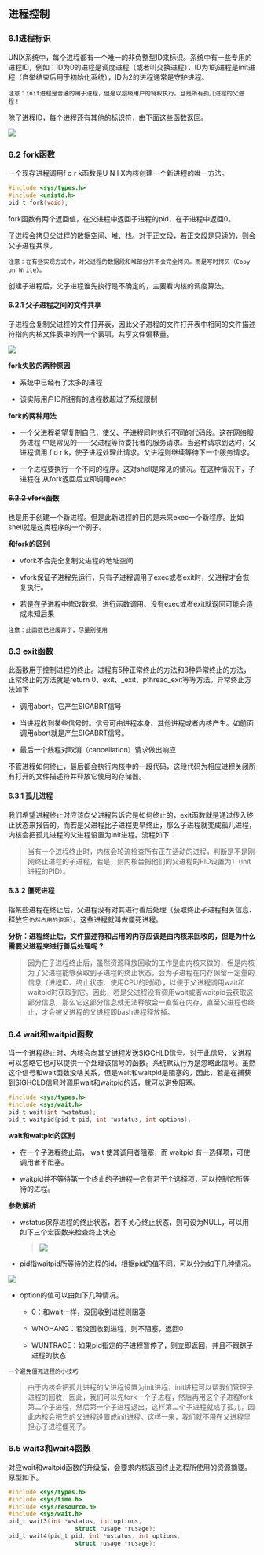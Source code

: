 ## 进程控制

### 6.1进程标识

UNIX系统中，每个进程都有一个唯一的非负整型ID来标识。系统中有一些专用的进程ID，例如：ID为0的进程是调度进程（或者叫交换进程），ID为1的进程是init进程（自举结束后用于初始化系统），ID为2的进程通常是守护进程。

`注意：init进程是普通的用于进程，但是以超级用户的特权执行。且是所有孤儿进程的父进程！` 

除了进程ID，每个进程还有其他的标识符，由下面这些函数返回。

![](.\images\2024-01-15-13-10-29-image.png)

### 6.2 fork函数

一个现存进程调用f o r k函数是U N I X内核创建一个新进程的唯一方法。

```c
#include <sys/types.h>
#include <unistd.h>
pid_t fork(void);
```

fork函数有两个返回值，在父进程中返回子进程的pid，在子进程中返回0。

子进程会拷贝父进程的数据空间、堆、栈。对于正文段，若正文段是只读的，则会父子进程共享。

`注意：在有些实现方式中，对父进程的数据段和堆部分并不会完全拷贝。而是写时拷贝（Copy on Write）。`

创建子进程后，父子进程谁先执行是不确定的，主要看内核的调度算法。

#### 6.2.1 父子进程之间的文件共享

子进程会复制父进程的文件打开表，因此父子进程的文件打开表中相同的文件描述符指向内核文件表中的同一个表项，共享文件偏移量。

![](.\images\2024-01-15-15-16-29-image.png)

**fork失败的两种原因**

* 系统中已经有了太多的进程

* 该实际用户ID所拥有的进程数超过了系统限制

**fork的两种用法**

* 一个父进程希望复制自己，使父、子进程同时执行不同的代码段。这在网络服务进程
  中是常见的——父进程等待委托者的服务请求。当这种请求到达时，父进程调用 f o r k，使子进程处理此请求。父进程则继续等待下一个服务请求。

* 一个进程要执行一个不同的程序。这对shell是常见的情况。在这种情况下，子进程在
  从fork返回后立即调用exec

#### ~~6.2.2 vfork函数~~

也是用于创建一个新进程。但是此新进程的目的是未来exec一个新程序。比如shell就是这类程序的一个例子。

**和fork的区别**

* vfork不会完全复制父进程的地址空间

* vfork保证子进程先运行，只有子进程调用了exec或者exit时，父进程才会恢复执行。

* 若是在子进程中修改数据、进行函数调用、没有exec或者exit就返回可能会造成未知后果

`注意：此函数已经废弃了，尽量别使用`

### 6.3 exit函数

此函数用于控制进程的终止。进程有5种正常终止的方法和3种异常终止的方法，正常终止的方法就是return 0、exit、_exit、pthread_exit等等方法。异常终止方法如下

* 调用abort，它产生SIGABRT信号

* 当进程收到某些信号时。信号可由进程本身、其他进程或者内核产生。如前面调用abort就是产生SIGABRT信号。

* 最后一个线程对取消（cancellation）请求做出响应

不管进程如何终止，最后都会执行内核中的一段代码，这段代码为相应进程关闭所有打开的文件描述符并释放它使用的存储器。

#### 6.3.1 孤儿进程

我们希望进程终止时应该向父进程告诉它是如何终止的，exit函数就是通过传入终止状态来报告的。而若是父进程比子进程更早终止，那么子进程就变成孤儿进程，内核会把孤儿进程的父进程设置为init进程。流程如下：

> 当有一个进程终止时，内核会轮流检查所有正在活动的进程，判断是不是刚刚终止进程的子进程，若是，则内核会把他们的父进程的PID设置为1（init进程的PID）。

#### 6.3.2 僵死进程

指某些进程在终止后，父进程没有对其进行善后处理（获取终止子进程相关信息、释放它`仍然占用的资源`）。这些进程就叫做僵死进程。

**分析：进程终止后，文件描述符和占用的内存应该是由内核来回收的，但是为什么需要父进程来进行善后处理呢？**

> 因为在子进程终止后，虽然资源释放回收的工作是由内核来做的，但是内核为了父进程能够获取到子进程的终止状态，会为子进程在内存保留一定量的信息（进程ID、终止状态、使用CPU的时间），以便于父进程调用wait和waitpid时获取到它。因此，若是父进程没有调用wait或者waitpid去获取这部分信息，那么它这部分信息就无法释放会一直留在内存，直至父进程也终止，才会被父进程的父进程即bash进程释放掉。

### 6.4 wait和waitpid函数

当一个进程终止时，内核会向其父进程发送SIGCHLD信号。对于此信号，父进程可以忽略它也可以提供一个处理该信号的函数。系统默认行为是忽略此信号。虽然这个信号和wait函数没啥关系，但是wait和waitpid是阻塞的，因此，若是在捕获到SIGHCLD信号时调用wait和waitpid的话，就可以避免阻塞。

```c
#include <sys/types.h>
#include <sys/wait.h>
pid_t wait(int *wstatus);
pid_t waitpid(pid_t pid, int *wstatus, int options);
```

**wait和waitpid的区别**

* 在一个子进程终止前， wait 使其调用者阻塞，而 waitpid 有一选择项，可使调用者不阻塞。

* waitpid并不等待第一个终止的子进程—它有若干个选择项，可以控制它所等待的进程。

**参数解析**

* wstatus保存进程的终止状态，若不关心终止状态，则可设为NULL，可以用如下三个宏函数来检查终止状态
  
  > ![](images/2024-01-29-00-39-40-image.png)

* pid指waitpid所等待的进程的id，根据pid的值不同，可以分为如下几种情况。

![](images/2024-01-29-00-44-06-image.png)

* option的值可以由如下几种情况。
  
  * 0：和wait一样，没回收到进程则阻塞
  
  * WNOHANG：若没回收到进程，则不阻塞，返回0
  
  * WUNTRACE：如果pid指定的子进程暂停了，则立即返回，并且不跟踪子进程的状态

`一个避免僵死进程的小技巧`

> 由于内核会把孤儿进程的父进程设置为init进程，init进程可以帮我们管理子进程的回收，因此，我们可以先fork一个子进程，然后再用这个子进程fork第二个子进程，然后第一个子进程退出，这样第二个子进程就成了孤儿，因此内核会把它的父进程设置成init进程。这样一来，我们就不用在父进程里担心子进程僵死了。

### 6.5 wait3和wait4函数

对应wait和waitpid函数的升级版，会要求内核返回终止进程所使用的资源摘要。原型如下。

```c
#include <sys/types.h>
#include <sys/time.h>
#include <sys/resource.h>
#include <sys/wait.h>
pid_t wait3(int *wstatus, int options,
                   struct rusage *rusage);
pid_t wait4(pid_t pid, int *wstatus, int options,
                   struct rusage *rusage);
```
